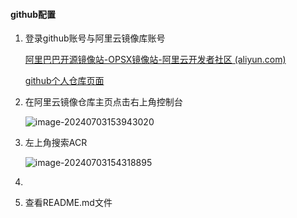 #### github配置

1. 登录github账号与阿里云镜像库账号

   [阿里巴巴开源镜像站-OPSX镜像站-阿里云开发者社区 (aliyun.com)](https://developer.aliyun.com/mirror/)

   [github个人仓库页面](https://github.com/zxh230/docker_image_pusher)
   
1. 在阿里云镜像仓库主页点击右上角控制台

   ![image-20240703153943020](https://gitee.com/zhaojiedong/img/raw/master/image-20240703153943020.png)

3. 左上角搜索ACR

   ![image-20240703154318895](https://gitee.com/zhaojiedong/img/raw/master/image-20240703154318895.png)

4. 

5. 查看README.md文件